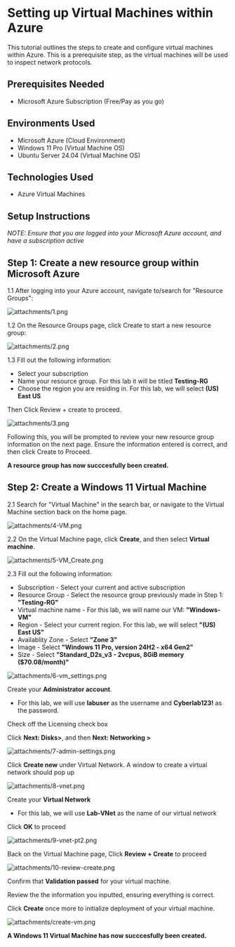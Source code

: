 # Setting up Virtual Machines within Azure

This tutorial outlines the steps to create and configure virtual machines within Azure. This is a prerequisite step, as the virtual machines will be used to inspect network protocols.

## Prerequisites Needed
- Microsoft Azure Subscription (Free/Pay as you go)
  
## Environments Used
- Microsoft Azure (Cloud Environment)
- Windows 11 Pro (Virtual Machine OS)
- Ubuntu Server 24.04 (Virtual Machine OS)

## Technologies Used
- Azure Virtual Machines

## Setup Instructions

*NOTE: Ensure that you are logged into your Microsoft Azure account, and have a subscription active*

## Step 1: Create a new resource group within Microsoft Azure

1.1 After logging into your Azure account, navigate to/search for "Resource Groups":

![attachments/1.png](attachments/1.png)

1.2 On the Resource Groups page, click Create to start a new resource group:

![attachments/2.png](attachments/2.png)

1.3 Fill out the following information:
- Select your subscription
- Name your resource group. For this lab it will be titled **Testing-RG**
- Choose the region you are residing in. For this lab, we will select **(US) East US**

Then Click Review + create to proceed.

![attachments/3.png](attachments/3.png)

Following this, you will be prompted to review your new resource group information on the next page. Ensure the information entered is correct, and then click Create to Proceed.

**A resource group has now succcesfully been created.**

## Step 2: Create a Windows 11 Virtual Machine

2.1 Search for "Virtual Machine" in the search bar, or navigate to the Virtual Machine section back on the home page.

![attachments/4-VM.png](attachments/4-VM.png)

2.2 On the Virtual Machine page, click **Create**, and then select **Virtual machine**.

![attachments/5-VM_Create.png](attachments/5-VM_Create.png)

2.3 Fill out the following information:
- Subscription - Select your current and active subscription
- Resource Group - Select the resource group previously made in Step 1: **"Testing-RG"**
- Virtual machine name - For this lab, we will name our VM:  **"Windows-VM"**
- Region - Select your current region. For this lab, we will select **"(US) East US"**
- Availablity Zone - Select **"Zone 3"**
- Image - Select **"Windows 11 Pro, version 24H2 - x64 Gen2"**
- Size - Select **"Standard_D2s_v3 - 2vcpus, 8GiB memory ($70.08/month)"**

![attachments/6-vm_settings.png](attachments/6-vm_settings.png)

Create your **Administrator account**.

- For this lab, we will use **labuser** as the username and **Cyberlab123!** as the password.

Check off the Licensing check box

Click **Next: Disks>**, and then **Next: Networking >**

![attachments/7-admin-settings.png](attachments/7-admin-settings.png)

Click **Create new** under Virtual Network. A window to create a virtual network should pop up

![attachments/8-vnet.png](attachments/8-vnet.png)

Create your **Virtual Network**

- For this lab, we will use **Lab-VNet** as the name of our virtual network

Click **OK** to proceed

![attachments/9-vnet-pt2.png](attachments/9-vnet-pt2.png)

Back on the Virtual Machine page, Click **Review + Create** to proceed  

![attachments/10-review-create.png](attachments/10-review-create.png)

Confirm that **Validation passed** for your virtual machine.

Review the the information you inputted, ensuring everything is correct.

Click **Create** once more to initialize deployment of your virtual machine.

![attachments/create-vm.png](attachments/create-vm.png)

**A Windows 11 Virtual Machine has now succcesfully been created.**
